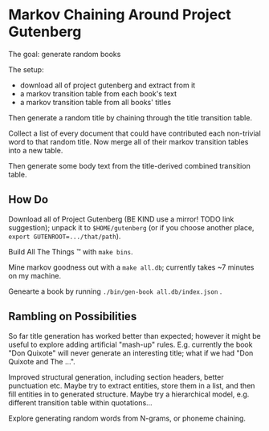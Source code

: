 # Markov Chaining Around Project Gutenberg

The goal: generate random books

The setup:
- download all of project gutenberg and extract from it
- a markov transition table from each book's text
- a markov transition table from all books' titles

Then generate a random title by chaining through the title transition table.

Collect a list of every document that could have contributed each non-trivial
word to that random title. Now merge all of their markov transition tables into
a new table.

Then generate some body text from the title-derived combined transition table.

## How Do

Download all of Project Gutenberg (BE KIND use a mirror! TODO link
suggestion); unpack it to `$HOME/gutenberg` (or if you choose
another place, `export GUTENROOT=.../that/path`).

Build All The Things ™ with `make bins`.

Mine markov goodness out with a `make all.db`; currently takes ~7
minutes on my machine.

Genearte a book by running `./bin/gen-book all.db/index.json` .

## Rambling on Possibilities

So far title generation has worked better than expected; however it might be
useful to explore adding artificial "mash-up" rules. E.g. currently the book
"Don Quixote" will never generate an interesting title; what if we had "Don
Quixote and The ...".

Improved structural generation, including section headers, better punctuation
etc. Maybe try to extract entities, store them in a list, and then fill
entities in to generated structure. Maybe try a hierarchical model, e.g.
different transition table within quotations...

Explore generating random words from N-grams, or phoneme chaining.
